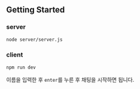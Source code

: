 ## Getting Started

### server

```bash
node server/server.js
```

### client

```bash
npm run dev
```

이름을 입력한 후 `enter`를 누른 후 채팅을 시작하면 됩니다. 

